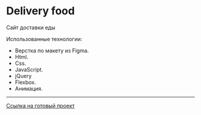 # Delivery food

Сайт доставки еды

Использованные технологии:
+ Верстка по макету из Figma. 
+ Html.
+ Css. 
+ JavaScript.
+ jQuery
+ Flexbox.
+ Анимация.


** **
[Ссылка на готовый проект](https://maria-digital.github.io/Delivery-food-site/)
